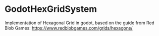 # GodotHexGridSystem

Implementation of Hexagonal Grid in godot, based on the guide from Red Blob Games: https://www.redblobgames.com/grids/hexagons/


